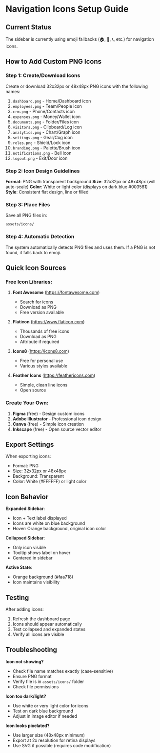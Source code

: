 # Navigation Icons Setup Guide

## Current Status

The sidebar is currently using emoji fallbacks (🏠, 👥, 📞, etc.) for navigation icons.

## How to Add Custom PNG Icons

### Step 1: Create/Download Icons

Create or download 32x32px or 48x48px PNG icons with the following names:

1. `dashboard.png` - Home/Dashboard icon
2. `employees.png` - Team/People icon
3. `crm.png` - Phone/Contacts icon
4. `expenses.png` - Money/Wallet icon
5. `documents.png` - Folder/Files icon
6. `visitors.png` - Clipboard/Log icon
7. `analytics.png` - Chart/Graph icon
8. `settings.png` - Gear/Cog icon
9. `roles.png` - Shield/Lock icon
10. `branding.png` - Palette/Brush icon
11. `notifications.png` - Bell icon
12. `logout.png` - Exit/Door icon

### Step 2: Icon Design Guidelines

**Format**: PNG with transparent background
**Size**: 32x32px or 48x48px (will auto-scale)
**Color**: White or light color (displays on dark blue #003581)
**Style**: Consistent flat design, line or filled

### Step 3: Place Files

Save all PNG files in:
```
assets/icons/
```

### Step 4: Automatic Detection

The system automatically detects PNG files and uses them. If a PNG is not found, it falls back to emoji.

## Quick Icon Sources

### Free Icon Libraries:

1. **Font Awesome** (https://fontawesome.com)
   - Search for icons
   - Download as PNG
   - Free version available

2. **Flaticon** (https://www.flaticon.com)
   - Thousands of free icons
   - Download as PNG
   - Attribute if required

3. **Icons8** (https://icons8.com)
   - Free for personal use
   - Various styles available

4. **Feather Icons** (https://feathericons.com)
   - Simple, clean line icons
   - Open source

### Create Your Own:

1. **Figma** (free) - Design custom icons
2. **Adobe Illustrator** - Professional icon design
3. **Canva** (free) - Simple icon creation
4. **Inkscape** (free) - Open source vector editor

## Export Settings

When exporting icons:
- Format: PNG
- Size: 32x32px or 48x48px
- Background: Transparent
- Color: White (#FFFFFF) or light color

## Icon Behavior

**Expanded Sidebar**:
- Icon + Text label displayed
- Icons are white on blue background
- Hover: Orange background, original icon color

**Collapsed Sidebar**:
- Only icon visible
- Tooltip shows label on hover
- Centered in sidebar

**Active State**:
- Orange background (#faa718)
- Icon maintains visibility

## Testing

After adding icons:
1. Refresh the dashboard page
2. Icons should appear automatically
3. Test collapsed and expanded states
4. Verify all icons are visible

## Troubleshooting

**Icon not showing?**
- Check file name matches exactly (case-sensitive)
- Ensure PNG format
- Verify file is in `assets/icons/` folder
- Check file permissions

**Icon too dark/light?**
- Use white or very light color for icons
- Test on dark blue background
- Adjust in image editor if needed

**Icon looks pixelated?**
- Use larger size (48x48px minimum)
- Export at 2x resolution for retina displays
- Use SVG if possible (requires code modification)
